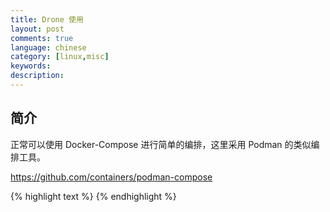 ```yaml
---
title: Drone 使用
layout: post
comments: true
language: chinese
category: [linux,misc]
keywords:
description:
---
```



<!-- more -->

## 简介

正常可以使用 Docker-Compose 进行简单的编排，这里采用 Podman 的类似编排工具。


https://github.com/containers/podman-compose

{% highlight text %}
{% endhighlight %}
